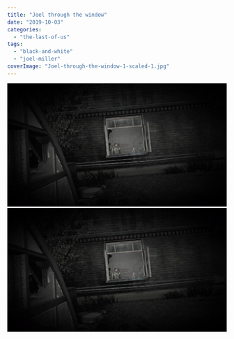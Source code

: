 ```yaml
---
title: "Joel through the window"
date: "2019-10-03"
categories: 
  - "the-last-of-us"
tags: 
  - "black-and-white"
  - "joel-miller"
coverImage: "Joel-through-the-window-1-scaled-1.jpg"
---
```


[![](images/Joel-through-the-window-1-scaled-1.jpg)](images/Joel-through-the-window-1-scaled-1.jpg)
[![](images/Joel-through-the-window-1-scaled-1.jpg)](images/Joel-through-the-window-1-scaled-1.jpg)

